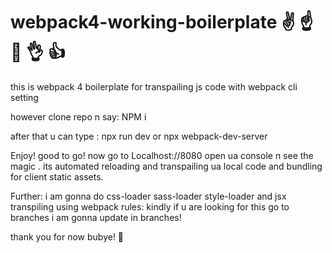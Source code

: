 # webpack4-working-boilerplate  ✌ ☝ 🤚 👌 👍



this is webpack 4 boilerplate for transpailing js code with webpack cli setting 


however clone repo n say: NPM i

after that u can type : npx run dev 
or npx webpack-dev-server

Enjoy! good to go! now go to Localhost://8080 open ua console n see the magic . its automated reloading and transpailing ua local code and bundling for client static assets.

Further: i am gonna do css-loader sass-loader style-loader and jsx transpiling using webpack rules: kindly if u are looking for this go to branches i am gonna update in branches!

thank you for now bubye! 👋
